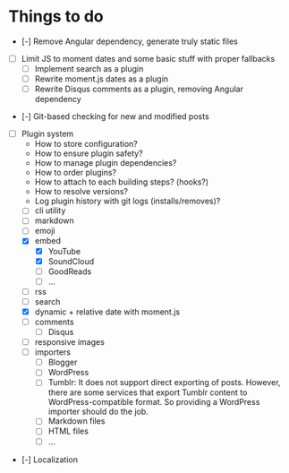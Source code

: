 Things to do
=============
* [-] Remove Angular dependency, generate truly static files
* [ ] Limit JS to moment dates and some basic stuff with proper fallbacks
    * [ ] Implement search as a plugin
    * [ ] Rewrite moment.js dates as a plugin
    * [ ] Rewrite Disqus comments as a plugin, removing Angular dependency
* [-] Git-based checking for new and modified posts
* [ ] Plugin system
    * How to store configuration?
    * How to ensure plugin safety?
    * How to manage plugin dependencies?
    * How to order plugins?
    * How to attach to each building steps? (hooks?)
    * How to resolve versions?
    * Log plugin history with git logs (installs/removes)?
    * [ ] cli utility
    * [ ] markdown
    * [ ] emoji
    * [x] embed
        * [x] YouTube
        * [x] SoundCloud
        * [ ] GoodReads
        * [ ] ...
    * [ ] rss
    * [ ] search
    * [x] dynamic + relative date with moment.js
    * [ ] comments
        * [ ] Disqus
    * [ ] responsive images
    * [ ] importers
        * [ ] Blogger
        * [ ] WordPress
        * [ ] Tumblr: It does not support direct exporting of posts. However, there are some services that export Tumblr content to WordPress-compatible format. So providing a WordPress importer should do the job.
        * [ ] Markdown files
        * [ ] HTML files
        * [ ] ...
* [-] Localization